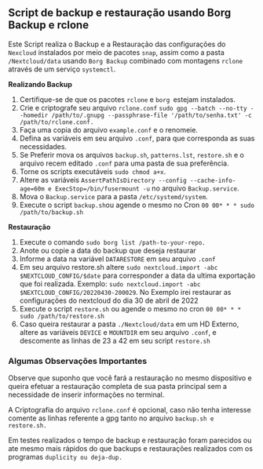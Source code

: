 ## **Script de backup e restauração usando Borg Backup e rclone**

Este Script realiza o Backup e a Restauração das configurações do `Nexcloud` instalados por meio de pacotes `snap`, assim como a pasta `/Nextcloud/data` usando `Borg Backup` combinado com montagens `rclone` através de um serviço `systemctl`.

**Realizando Backup**

 1. Certifique-se de que os pacotes `rclone` e  `borg `estejam instalados. 
 2. Crie e criptografe seu arquivo `rclone.conf` `sudo gpg --batch --no-tty --homedir /path/to/.gnupg --passphrase-file '/path/to/senha.txt' -c /path/to/rclone.conf.`
 3. Faça uma copia do arquivo `example.conf` e o renomeie.
 4. Defina as variáveis em seu arquivo `.conf`, para que corresponda as suas necessidades.
 5. Se Preferir mova os arquivos `backup.sh`, `patterns.lst`, `restore.sh` e o arquivo recem editado `.conf` para uma pasta de sua preferência.
 6. Torne os scripts executáveis `sudo chmod a+x`.
 8. Altere as variáveis `AssertPathIsDirectory --config --cache-info-age=60m e ExecStop=/bin/fusermount -u` no arquivo `Backup.service`.
 9. Mova o `Backup.service` para a pasta `/etc/systemd/system`.
 10. Execute o script `backup.sh`ou agende o mesmo no Cron `00 00* * * sudo /path/to/backup.sh` 


**Restauração**

1. Execute o comando `sudo borg list /path-to-your-repo.`
2. Anote ou copie a data do backup que deseja restaurar 
3. Informe a data na variável `DATARESTORE` em seu arquivo `.conf`
4. Em seu arquivo restore.sh altere `sudo nextcloud.import -abc $NEXTCLOUD_CONFIG/$date` para corresponder a data da ultima exportação que foi realizada. Exemplo: `sudo nextcloud.import -abc $NEXTCLOUD_CONFIG/20220430-200029`. No Exemplo irei restaurar as configurações do nextcloud do dia 30 de abril de 2022
5. Execute o script `restore.sh` ou agende o mesmo no cron `00 00* * * sudo /path/to/restore.sh`
6. Caso queira restaurar a pasta `./Nextcloud/data` em um HD Externo, altere as variáveis `DEVICE` e `MOUNTDIR` em seu arquivo `.conf`, e descomente as linhas de 23 a 42 em seu script `restore.sh` 

### Algumas Observações Importantes 

Observe que suponho que você fará a restauração no mesmo dispositivo e queira efetuar a restauração completa de sua pasta principal sem a necessidade de inserir informações no terminal.

A Criptografia do arquivo `rclone.conf` é opcional, caso não tenha interesse comente as linhas referente a gpg tanto no arquivo `backup.sh e restore.sh.`

Em testes realizados o tempo de backup e restauração foram parecidos ou ate mesmo mais rápidos do que backups e restaurações realizados com os programas `duplicity ou deja-dup.`

